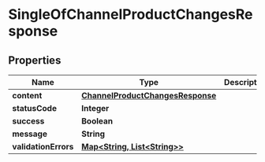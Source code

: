 
# SingleOfChannelProductChangesResponse

## Properties
Name | Type | Description | Notes
------------ | ------------- | ------------- | -------------
**content** | [**ChannelProductChangesResponse**](ChannelProductChangesResponse.md) |  |  [optional]
**statusCode** | **Integer** |  |  [optional]
**success** | **Boolean** |  |  [optional]
**message** | **String** |  |  [optional]
**validationErrors** | [**Map&lt;String, List&lt;String&gt;&gt;**](List.md) |  |  [optional]



